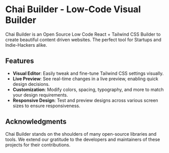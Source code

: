 # Chai Builder - Low-Code Visual Builder

Chai Builder is an Open Source Low Code React + Tailwind CSS Builder to create beautiful content driven websites. The perfect tool for Startups and Indie-Hackers alike.

## Features

- **Visual Editor**: Easily tweak and fine-tune Tailwind CSS settings visually.
- **Live Preview**: See real-time changes in a live preview, enabling quick design decisions.
- **Customization**: Modify colors, spacing, typography, and more to match your design requirements.
- **Responsive Design**: Test and preview designs across various screen sizes to ensure responsiveness.


## Acknowledgments

Chai Builder stands on the shoulders of many open-source libraries and tools. We extend our gratitude to the developers and maintainers of these projects for their contributions.
